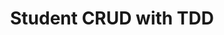 ---
title: "Student CRUD with TDD"
description: "A robust backend service for managing student records, developed using a Test-Driven Development (TDD) approach."
publishDate: 2025-07-14
tags: ["Java", "Maven", "JUnit", "Mockito", "JaCoCo", "SQLite"]
category: "Testing"
imgSrc: "tdd-screenshot.png"
imgAlt: "Screenshot of project code in IntelliJ IDEA CE"
url: "https://github.com/Tolevats/modulo-estudiantes-tdd"
---